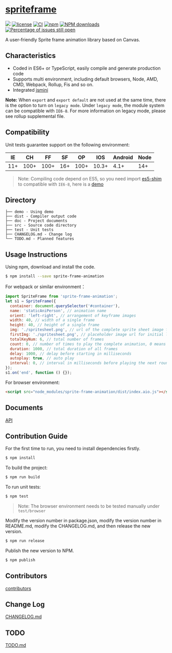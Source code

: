 # [spriteframe](https://github.com/CNLHB/spriteframe)

[![](https://img.shields.io/badge/Powered%20by-jslib%20base-brightgreen.svg)](https://github.com/yanhaijing/jslib-base)
[![license](https://img.shields.io/badge/license-MIT-blue.svg)](https://github.com/CNLHB/spriteframe/blob/master/LICENSE)
[![CI](https://github.com/CNLHB/spriteframe/actions/workflows/ci.yml/badge.svg?branch=master)](https://github.com/CNLHB/spriteframe/actions/workflows/ci.yml)
[![npm](https://img.shields.io/badge/npm-0.1.0-orange.svg)](https://www.npmjs.com/package/sprite-frame-animation)
[![NPM downloads](http://img.shields.io/npm/dm/sprite-frame-animation.svg?style=flat-square)](http://www.npmtrends.com/sprite-frame-animation)
[![Percentage of issues still open](http://isitmaintained.com/badge/open/CNLHB/sprite-frame-animation.svg)](http://isitmaintained.com/project/CNLHB/sprite-frame-animation 'Percentage of issues still open')

A user-friendly Sprite frame animation library based on Canvas.

## Characteristics

- Coded in ES6+ or TypeScript, easily compile and generate production code
- Supports multi environment, including default browsers, Node, AMD, CMD, Webpack, Rollup, Fis and so on.
- Integrated [jsmini](https://github.com/jsmini)

**Note:** When `export` and `export default` are not used at the same time, there is the option to
turn on `legacy mode`. Under `legacy mode`, the module system can be compatible with `IE6-8`. For more information on legacy mode,
please see rollup supplemental file.

## Compatibility

Unit tests guarantee support on the following environment:

| IE  | CH   | FF   | SF  | OP   | IOS   | Android | Node |
| --- | ---- | ---- | --- | ---- | ----- | ------- | ---- |
| 11+ | 100+ | 100+ | 16+ | 100+ | 10.3+ | 4.1+    | 14+  |

> Note: Compiling code depend on ES5, so you need import [es5-shim](http://github.com/es-shims/es5-shim/) to compatible with `IE6-8`, here is a [demo](./demo/demo-global.html)

## Directory

```
├── demo - Using demo
├── dist - Compiler output code
├── doc - Project documents
├── src - Source code directory
├── test - Unit tests
├── CHANGELOG.md - Change log
└── TODO.md - Planned features
```

## Usage Instructions

Using npm, download and install the code.

```bash
$ npm install --save sprite-frame-animation
```

For webpack or similar environment：

```js
import SpriteFrame from 'sprite-frame-animation';
let s1 = SpriteFrame({
  container: document.querySelector('#container'),
  name: 'staticAniPerson', // animation name
  orient: 'left-right', // arrangement of keyframe images
  width: 40, // width of a single frame
  height: 40, // height of a single frame
  img: './spritesheet.png', // url of the complete sprite sheet image for the animation
  firstImg: './spritesheet.png', // placeholder image url for initial loading, can be used if the full sprite sheet image is large
  totalKeyNum: 6, // total number of frames
  count: 0, // number of times to play the complete animation, 0 means infinite loop
  duration: 1000, // total duration of all frames
  delay: 1000, // delay before starting in milliseconds
  autoplay: true, // auto play
  interval: 0, // interval in milliseconds before playing the next round of animation
});
s1.on('end', function () {});
```

For browser environment:

```html
<script src="node_modules/sprite-frame-animation/dist/index.aio.js"></script>
```

## Documents

[API](./doc/api.md)

## Contribution Guide

For the first time to run, you need to install dependencies firstly.

```bash
$ npm install
```

To build the project:

```bash
$ npm run build
```

To run unit tests:

```bash
$ npm test
```

> Note: The browser environment needs to be tested manually under `test/browser`

Modify the version number in package.json, modify the version number in README.md, modify the CHANGELOG.md, and then release the new version.

```bash
$ npm run release
```

Publish the new version to NPM.

```bash
$ npm publish
```

## Contributors

[contributors](https://github.com/CNLHB/spriteframe/graphs/contributors)

## Change Log

[CHANGELOG.md](./CHANGELOG.md)

## TODO

[TODO.md](./TODO.md)
